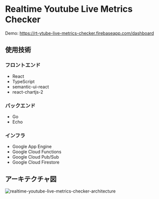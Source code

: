 # Realtime Youtube Live Metrics Checker
Demo: https://rt-ytube-live-metrics-checker.firebaseapp.com/dashboard

## 使用技術
### フロントエンド
- React
- TypeScript
- semantic-ui-react
- react-chartjs-2
### バックエンド
- Go
- Echo

### インフラ
- Google App Engine
- Google Cloud Functions
- Google Cloud Pub/Sub
- Google Cloud Firestore

## アーキテクチャ図
![realtime-youtube-live-metrics-checker-architecture](https://user-images.githubusercontent.com/40758815/90919288-29872d80-e421-11ea-937a-fa081f38c5f5.png)
